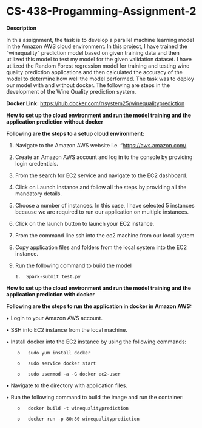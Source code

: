 # CS-438-Progamming-Assignment-2

**Description**

In this assignment, the task is to develop a parallel machine learning model in the Amazon AWS cloud environment. In this project, I have trained the “winequality” prediction model based on given training data and then utilized this model to test my model for the given validation dataset. I have utilized the Random Forest regression model for training and testing wine quality prediction applications and then calculated the accuracy of the model to determine how well the model performed. The task was to deploy our model with and without docker. The following are steps in the development of the Wine Quality prediction system.

**Docker Link:** https://hub.docker.com/r/system25/winequalityprediction


**How to set up the cloud environment and run the model training and the application prediction without docker**

**Following are the steps to a setup cloud environment:**

1.	Navigate to the Amazon AWS website i.e. “https://aws.amazon.com/
2.	Create an Amazon AWS account and log in to the console by providing login credentials.
3.	From the search for EC2 service and navigate to the EC2 dashboard.
4.	Click on Launch Instance and follow all the steps by providing all the mandatory details.
5.	Choose a number of instances. In this case, I have selected 5 instances because we are required to run our application on multiple instances.
6.	Click on the launch button to launch your EC2 instance.
7.	From the command line ssh into the ec2 machine from our local system
8.	Copy application files and folders from the local system into the EC2 instance.
9.	Run the following command to build the model 
        
        1.	Spark-submit test.py

**How to set up the cloud environment and run the model training and the application prediction with docker**

**Following are the steps to run the application in docker in Amazon AWS:**


•	Login to your Amazon AWS account.

•	SSH into EC2 instance from the local machine.

•	Install docker into the EC2 instance by using the following commands:

        o	sudo yum install docker
        
        o	sudo service docker start
        
        o	sudo usermod -a -G docker ec2-user
        
•	Navigate to the directory with application files.

•	Run the following command to build the image and run the container:

        o	docker build -t winequalityprediction
        
        o	docker run -p 80:80 winequalityprediction
        





